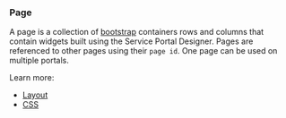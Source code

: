 
### Page
A page is a collection of [bootstrap](http://getbootstrap.com/css/#grid) containers rows and columns that contain widgets built using the Service Portal Designer. Pages are referenced to other pages using their `page id`. One page can be used on multiple portals.

Learn more:
  - [Layout](page_layout.md)
  - [CSS](page_css.md)
